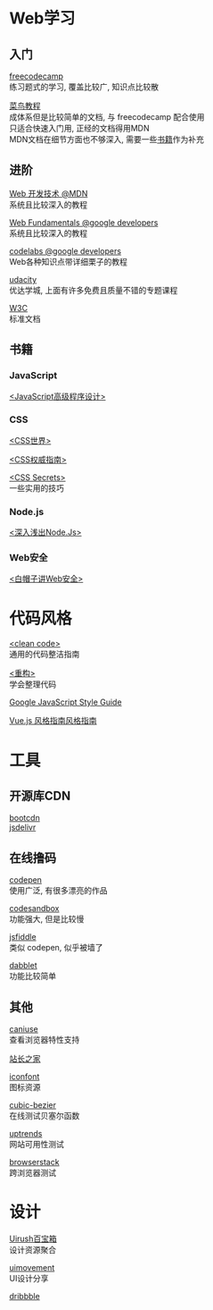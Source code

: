 
# Web学习

## 入门

[freecodecamp](https://www.freecodecamp.org/)  
练习题式的学习, 覆盖比较广, 知识点比较散  

[菜鸟教程](https://www.runoob.com/)  
成体系但是比较简单的文档, 与 freecodecamp 配合使用  
只适合快速入门用, 正经的文档得用MDN  
MDN文档在细节方面也不够深入, 需要一些[书籍](#书籍)作为补充  

## 进阶

[Web 开发技术  @MDN](https://developer.mozilla.org/zh-CN/docs/Web)  
系统且比较深入的教程  

[Web Fundamentals  @google developers](https://developers.google.com/web/fundamentals/)  
系统且比较深入的教程  

[codelabs  @google developers](https://codelabs.developers.google.com/?cat=Web)  
Web各种知识点带详细栗子的教程  

[udacity](https://cn.udacity.com/)  
优达学城, 上面有许多免费且质量不错的专题课程  

[W3C](https://www.w3.org/TR/)  
标准文档  

## 书籍

### JavaScript

[\<JavaScript高级程序设计\>](https://book.douban.com/subject/10546125/)  

### CSS

[\<CSS世界\>](https://book.douban.com/subject/27615777/)  

[\<CSS权威指南\>](https://book.douban.com/subject/2308234/)  

[\<CSS Secrets\>](https://book.douban.com/subject/26745943/)  
一些实用的技巧  

### Node.js

[\<深入浅出Node.Js\>](https://book.douban.com/subject/25768396/)  

### Web安全

[\<白帽子讲Web安全\>](https://book.douban.com/subject/10546925/)  



# 代码风格

[\<clean code\>](https://book.douban.com/subject/4199741/)  
通用的代码整洁指南  

[\<重构\>](https://book.douban.com/subject/1229923/)  
学会整理代码  

[Google JavaScript Style Guide](https://google.github.io/styleguide/jsguide.html)  

[Vue.js 风格指南风格指南](https://cn.vuejs.org/v2/style-guide/)  




# 工具

## 开源库CDN

[bootcdn](https://www.bootcdn.cn/)  
[jsdelivr](https://www.jsdelivr.com/)  

## 在线撸码

[codepen](https://codepen.io/)  
使用广泛, 有很多漂亮的作品

[codesandbox](https://codesandbox.io/explore)  
功能强大, 但是比较慢

[jsfiddle](https://jsfiddle.net/)  
类似 codepen, 似乎被墙了

[dabblet](http://dabblet.com/)  
功能比较简单


## 其他

[caniuse](https://caniuse.com/)  
查看浏览器特性支持  

[站长之家](http://tool.chinaz.com/)  

[iconfont](https://www.iconfont.cn/)  
图标资源

[cubic-bezier](https://cubic-bezier.com/)  
在线测试贝塞尔函数  

[uptrends](https://www.uptrends.com/tools/uptime)  
网站可用性测试  

[browserstack](https://www.browserstack.com/)  
跨浏览器测试



# 设计

[Uirush百宝箱](https://uirush.com/page/design)  
设计资源聚合

[uimovement](https://uimovement.com/)  
UI设计分享

[dribbble](https://dribbble.com/)  




